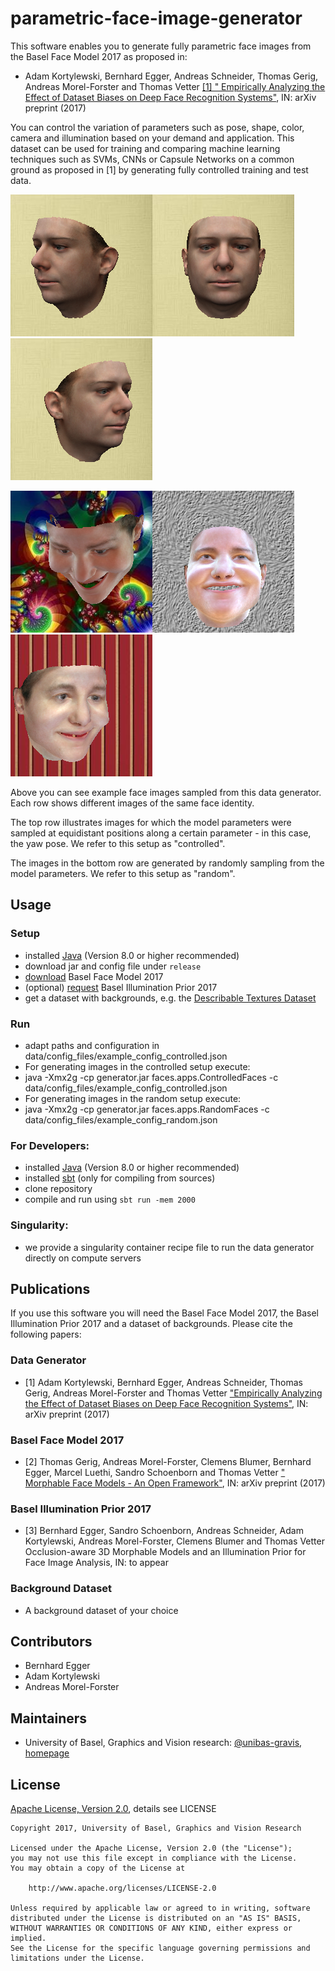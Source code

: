 parametric-face-image-generator
===============================

This software enables you to generate fully parametric face images from the Basel Face Model 2017 as proposed in:

- Adam Kortylewski, Bernhard Egger, Andreas Schneider, Thomas Gerig, Andreas Morel-Forster and Thomas Vetter 
[[1] " Empirically Analyzing the Effect of Dataset Biases on Deep Face Recognition Systems"](https://arxiv.org/abs/1712.01619), 
IN: arXiv preprint (2017)

You can control the variation of parameters such as pose, shape, color, camera and illumination based on your demand and application.
This dataset can be used for training and comparing machine learning techniques such as SVMs, CNNs or Capsule Networks on a common ground as proposed in [1] by generating fully controlled training and test data.

![0_0](data/example_images/0_0.png)![0_1](data/example_images/0_1.png)![0_2](data/example_images/0_2.png)
 
![1_0](data/example_images/1_0.png)![1_1](data/example_images/1_1.png)![1_2](data/example_images/1_2.png)
 
Above you can see example face images sampled from this data generator. Each row shows different images of the same face identity.

The top row illustrates images for which the model parameters were sampled at equidistant positions along a certain parameter  - in this case, the yaw pose. We refer to this setup as "controlled".

The images in the bottom row are generated by randomly sampling from the model parameters. We refer to this setup as "random".

Usage
-----

### Setup
- installed [Java](http://www.oracle.com/technetwork/java/javase/downloads/index.html) (Version 8.0 or higher recommended)
- download jar and config file under `release`
- [download](http://gravis.dmi.unibas.ch/PMM/) Basel Face Model 2017
- (optional) [request](bernhard.egger@unibas.ch) Basel Illumination Prior 2017
- get a dataset with backgrounds, e.g. the [Describable Textures Dataset](http://www.robots.ox.ac.uk/~vgg/data/dtd/)

### Run
- adapt paths and configuration in data/config_files/example_config_controlled.json
- For generating images in the controlled setup execute:
 - java -Xmx2g -cp generator.jar faces.apps.ControlledFaces -c data/config_files/example_config_controlled.json
- For generating images in the random setup execute:
 - java -Xmx2g -cp generator.jar faces.apps.RandomFaces -c data/config_files/example_config_random.json

### For Developers:
- installed [Java](http://www.oracle.com/technetwork/java/javase/downloads/index.html) (Version 8.0 or higher recommended)
- installed [sbt](http://www.scala-sbt.org/release/tutorial/Setup.html) (only for compiling from sources)
- clone repository
- compile and run using `sbt run -mem 2000`

### Singularity:
- we provide a singularity container recipe file to run the data generator directly on compute servers

Publications
------------
If you use this software you will need the Basel Face Model 2017, the Basel Illumination Prior 2017 and a dataset of backgrounds. Please cite the following papers:

### Data Generator
- [1] Adam Kortylewski, Bernhard Egger, Andreas Schneider, Thomas Gerig, Andreas Morel-Forster and Thomas Vetter 
["Empirically Analyzing the Effect of Dataset Biases on Deep Face Recognition Systems"](https://arxiv.org/abs/1712.01619), 
IN: arXiv preprint (2017)

### Basel Face Model 2017
- [2] Thomas Gerig, Andreas Morel-Forster, Clemens Blumer, Bernhard Egger, Marcel Luethi, Sandro Schoenborn and Thomas Vetter 
[" Morphable Face Models - An Open Framework"](https://arxiv.org/abs/1709.08398), 
IN: arXiv preprint (2017)

### Basel Illumination Prior 2017
- [3] Bernhard Egger, Sandro Schoenborn, Andreas Schneider, Adam Kortylewski, Andreas Morel-Forster, Clemens Blumer and Thomas Vetter 
 Occlusion-aware 3D Morphable Models and an Illumination Prior for Face Image Analysis,
IN: to appear

### Background Dataset
- A background dataset of your choice

Contributors
------------

- Bernhard Egger
- Adam Kortylewski
- Andreas Morel-Forster

Maintainers
-----------

- University of Basel, Graphics and Vision research: [@unibas-gravis](https://github.com/unibas-gravis), [homepage](http://gravis.cs.unibas.ch)


License
-------

[Apache License, Version 2.0](https://www.apache.org/licenses/LICENSE-2.0), details see LICENSE

    Copyright 2017, University of Basel, Graphics and Vision Research

    Licensed under the Apache License, Version 2.0 (the "License");
    you may not use this file except in compliance with the License.
    You may obtain a copy of the License at

        http://www.apache.org/licenses/LICENSE-2.0

    Unless required by applicable law or agreed to in writing, software
    distributed under the License is distributed on an "AS IS" BASIS,
    WITHOUT WARRANTIES OR CONDITIONS OF ANY KIND, either express or implied.
    See the License for the specific language governing permissions and
    limitations under the License.

